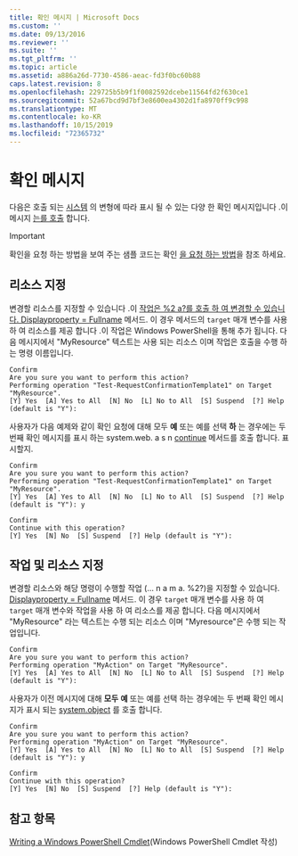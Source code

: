 ```yaml
---
title: 확인 메시지 | Microsoft Docs
ms.custom: ''
ms.date: 09/13/2016
ms.reviewer: ''
ms.suite: ''
ms.tgt_pltfrm: ''
ms.topic: article
ms.assetid: a886a26d-7730-4586-aeac-fd3f0bc60b88
caps.latest.revision: 8
ms.openlocfilehash: 229725b5b9f1f0082592dcebe11564fd2f630ce1
ms.sourcegitcommit: 52a67bcd9d7bf3e8600ea4302d1fa8970ff9c998
ms.translationtype: MT
ms.contentlocale: ko-KR
ms.lasthandoff: 10/15/2019
ms.locfileid: "72365732"
---
```

# <a name="confirmation-messages"></a>확인 메시지

다음은 호출 되는 [시스템](/dotnet/api/System.Management.Automation.Cmdlet.ShouldProcess) 의 변형에 따라 표시 될 수 있는 다양 한 확인 메시지입니다 .이 메시지 [는를 호출](/dotnet/api/System.Management.Automation.Cmdlet.ShouldContinue) 합니다.

> [!IMPORTANT]
> 확인을 요청 하는 방법을 보여 주는 샘플 코드는 확인 [을 요청 하는 방법](./how-to-request-confirmations.md)을 참조 하세요.

## <a name="specifying-the-resource"></a>리소스 지정

변경할 리소스를 지정할 수 있습니다 .이 [작업은 %2 a?를 호출 하 여 변경할 수 있습니다. Displayproperty = Fullname](/dotnet/api/System.Management.Automation.Cmdlet.ShouldProcess?view=powershellsdk-1.1.0) 메서드. 이 경우 메서드의 `target` 매개 변수를 사용 하 여 리소스를 제공 합니다 .이 작업은 Windows PowerShell을 통해 추가 됩니다. 다음 메시지에서 "MyResource" 텍스트는 사용 되는 리소스 이며 작업은 호출을 수행 하는 명령 이름입니다.

```output
Confirm
Are you sure you want to perform this action?
Performing operation "Test-RequestConfirmationTemplate1" on Target "MyResource".
[Y] Yes  [A] Yes to All  [N] No  [L] No to All  [S] Suspend  [?] Help (default is "Y"):
```

사용자가 다음 예제와 같이 확인 요청에 대해 모두 **예** 또는 예를 선택 **하** 는 경우에는 두 번째 확인 메시지를 표시 하는 system.web. a s n [continue](/dotnet/api/System.Management.Automation.Cmdlet.ShouldContinue) 메서드를 호출 합니다. 표시할지.

```output
Confirm
Are you sure you want to perform this action?
Performing operation "Test-RequestConfirmationTemplate1" on Target "MyResource".
[Y] Yes  [A] Yes to All  [N] No  [L] No to All  [S] Suspend  [?] Help (default is "Y"): y

Confirm
Continue with this operation?
[Y] Yes  [N] No  [S] Suspend  [?] Help (default is "Y"):
```

## <a name="specifying-the-operation-and-resource"></a>작업 및 리소스 지정

변경할 리소스와 해당 명령이 수행할 작업 (... n a m a. %2?)을 지정할 수 있습니다. [ Displayproperty = Fullname](/dotnet/api/System.Management.Automation.Cmdlet.ShouldProcess?view=powershellsdk-1.1.0) 메서드. 이 경우 `target` 매개 변수를 사용 하 여 `target` 매개 변수와 작업을 사용 하 여 리소스를 제공 합니다. 다음 메시지에서 "MyResource" 라는 텍스트는 수행 되는 리소스 이며 "Myresource"은 수행 되는 작업입니다.

```output
Confirm
Are you sure you want to perform this action?
Performing operation "MyAction" on Target "MyResource".
[Y] Yes  [A] Yes to All  [N] No  [L] No to All  [S] Suspend  [?] Help (default is "Y"):
```

사용자가 이전 메시지에 대해 **모두** **예** 또는 예를 선택 하는 경우에는 두 번째 확인 메시지가 표시 되는 [system.object](/dotnet/api/System.Management.Automation.Cmdlet.ShouldContinue) 를 호출 합니다.

```output
Confirm
Are you sure you want to perform this action?
Performing operation "MyAction" on Target "MyResource".
[Y] Yes  [A] Yes to All  [N] No  [L] No to All  [S] Suspend  [?] Help (default is "Y"): y

Confirm
Continue with this operation?
[Y] Yes  [N] No  [S] Suspend  [?] Help (default is "Y"):
```

## <a name="see-also"></a>참고 항목

[Writing a Windows PowerShell Cmdlet](./writing-a-windows-powershell-cmdlet.md)(Windows PowerShell Cmdlet 작성)
